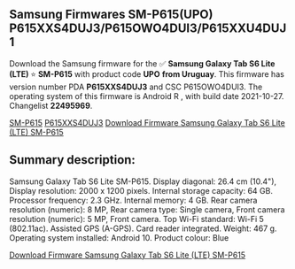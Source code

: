 <h2>Samsung Firmwares SM-P615(UPO) P615XXS4DUJ3/P615OWO4DUI3/P615XXU4DUJ1</h2>
Download the Samsung firmware for the ✅ <strong>Samsung Galaxy Tab S6 Lite (LTE) </strong> ⭐ <strong>SM-P615</strong> with product code <strong>UPO</strong> <strong> from Uruguay</strong>. This firmware has version number PDA <strong>P615XXS4DUJ3</strong> and CSC P615OWO4DUI3. The operating system of this firmware is Android R , with build date 2021-10-27. Changelist <strong>22495969</strong>.


[SM-P615](https://samfirm.shop/samsung/model/SM-P615)
[P615XXS4DUJ3](https://samfirm.shop/samsung/pda/P615XXS4DUJ3)
[Download Firmware Samsung Galaxy Tab S6 Lite (LTE) SM-P615](https://samfirm.shop/samsung/firmware/469086)
<h2>Summary description:</h2>
<p>Samsung Galaxy Tab S6 Lite SM-P615. Display diagonal: 26.4 cm (10.4"), Display resolution: 2000 x 1200 pixels. Internal storage capacity: 64 GB. Processor frequency: 2.3 GHz. Internal memory: 4 GB. Rear camera resolution (numeric): 8 MP, Rear camera type: Single camera, Front camera resolution (numeric): 5 MP, Front camera. Top Wi-Fi standard: Wi-Fi 5 (802.11ac). Assisted GPS (A-GPS). Card reader integrated. Weight: 467 g. Operating system installed: Android 10. Product colour: Blue</p>


[Download Firmware Samsung Galaxy Tab S6 Lite (LTE) SM-P615](https://samfirm.shop/samsung/firmware/469086)
